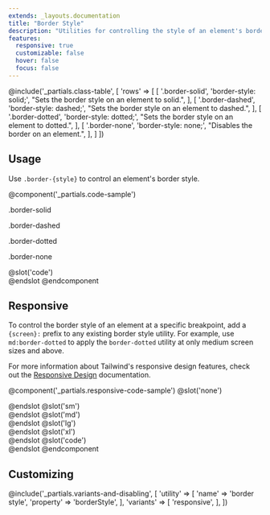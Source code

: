 ```yaml
---
extends: _layouts.documentation
title: "Border Style"
description: "Utilities for controlling the style of an element's borders."
features:
  responsive: true
  customizable: false
  hover: false
  focus: false
---
```


@include('_partials.class-table', [
  'rows' => [
    [
      '.border-solid',
      'border-style: solid;',
      "Sets the border style on an element to solid.",
    ],
    [
      '.border-dashed',
      'border-style: dashed;',
      "Sets the border style on an element to dashed.",
    ],
    [
      '.border-dotted',
      'border-style: dotted;',
      "Sets the border style on an element to dotted.",
    ],
    [
      '.border-none',
      'border-style: none;',
      "Disables the border on an element.",
    ],
  ]
])

## Usage

Use `.border-{style}` to control an element's border style.

@component('_partials.code-sample')
<div class="block sm:flex sm:justify-around">
  <div class="sm:flex-1 flex justify-around mb-6">
    <div class="flex-1">
      <p class="text-center text-sm text-gray-600 mb-1">.border-solid</p>
      <div class="mx-auto w-24 h-24 bg-gray-400 border-4 border-gray-600 border-solid"></div>
    </div>
    <div class="flex-1">
      <p class="text-center text-sm text-gray-600 mb-1">.border-dashed</p>
      <div class="mx-auto w-24 h-24 bg-gray-400 border-4 border-gray-600 border-dashed"></div>
    </div>
  </div>
  <div class="sm:flex-1 flex justify-around">
    <div class="flex-1">
      <p class="text-center text-sm text-gray-600 mb-1">.border-dotted</p>
      <div class="mx-auto w-24 h-24 bg-gray-400 border-4 border-gray-600 border-dotted"></div>
    </div>
    <div class="flex-1">
      <p class="text-center text-sm text-gray-600 mb-1">.border-none</p>
      <div class="mx-auto w-24 h-24 bg-gray-400 border-4 border-gray-600 border-none"></div>
    </div>
  </div>
</div>
@slot('code')
<div class="border-solid border-4 border-gray-600 ..."></div>
<div class="border-dashed border-4 border-gray-600 ..."></div>
<div class="border-dotted border-4 border-gray-600 ..."></div>
<div class="border-none border-4 border-gray-600 ..."></div>
@endslot
@endcomponent

## Responsive

To control the border style of an element at a specific breakpoint, add a `{screen}:` prefix to any existing border style utility. For example, use `md:border-dotted` to apply the `border-dotted` utility at only medium screen sizes and above.

For more information about Tailwind's responsive design features, check out the [Responsive Design](/docs/responsive-design) documentation.

@component('_partials.responsive-code-sample')
@slot('none')
<div class="border-solid w-24 h-24 mx-auto border-8 border-gray-600 bg-gray-400"></div>
@endslot
@slot('sm')
<div class="border-dashed w-24 h-24 mx-auto border-8 border-gray-600 bg-gray-400"></div>
@endslot
@slot('md')
<div class="border-dotted w-24 h-24 mx-auto border-8 border-gray-600 bg-gray-400"></div>
@endslot
@slot('lg')
<div class="border-none w-24 h-24 mx-auto border-8 border-gray-600 bg-gray-400"></div>
@endslot
@slot('xl')
<div class="border-dashed w-24 h-24 mx-auto border-8 border-gray-600 bg-gray-400"></div>
@endslot
@slot('code')
<div class="none:border-solid sm:border-dashed md:border-dotted lg:border-none xl:border-dashed">
</div>
@endslot
@endcomponent

## Customizing

@include('_partials.variants-and-disabling', [
    'utility' => [
        'name' => 'border style',
        'property' => 'borderStyle',
    ],
    'variants' => [
        'responsive',
    ],
])
